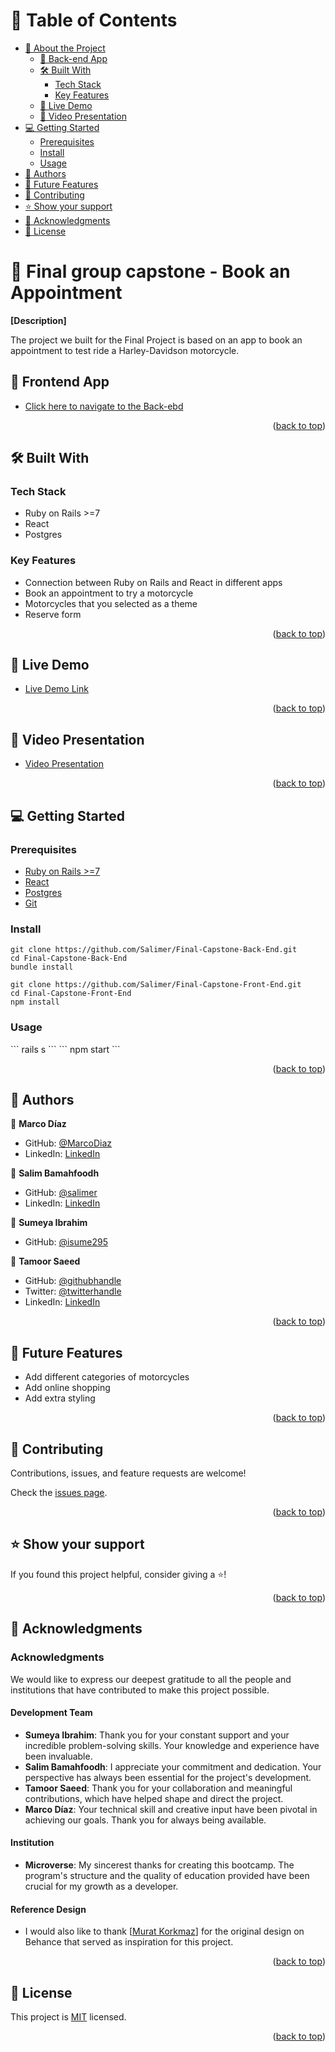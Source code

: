 <a name="readme-top"></a>

# 📗 Table of Contents 

- [📖 About the Project](#about-project)
  - [🚀 Back-end App](#back-end)
  - [🛠 Built With](#built-with)
    - [Tech Stack](#tech-stack)
    - [Key Features](#key-features)
  - [🚀 Live Demo](#live-demo)
  - [🔭 Video Presentation](#video)
- [💻 Getting Started](#getting-started)
  - [Prerequisites](#prerequisites)
  - [Install](#install)
  - [Usage](#usage)
- [👥 Authors](#authors)
- [🔭 Future Features](#future-features)
- [🤝 Contributing](#contributing)
- [⭐️ Show your support](#support)
- [🙏 Acknowledgments](#acknowledgements)
- [📝 License](#license)

<!-- PROJECT DESCRIPTION -->

# 📖 Final group capstone - Book an Appointment <a name="about-project"></a>

**[Description]**

The project we built for the Final Project is based on an app to book an appointment to test ride a Harley-Davidson motorcycle. 

## 🚀 Frontend App <a name="frontend"></a>
- [Click here to navigate to the Back-ebd ](https://github.com/Salimer/Final-Capstone-Back-End)

<p align="right">(<a href="#readme-top">back to top</a>)</p>

## 🛠 Built With <a name="built-with"></a>

### Tech Stack <a name="tech-stack"></a>

- Ruby on Rails >=7
- React
- Postgres

### Key Features <a name="key-features"></a>

- Connection between Ruby on Rails and React in different apps
- Book an appointment to try a motorcycle
- Motorcycles that you selected as a theme
- Reserve form

<p align="right">(<a href="#readme-top">back to top</a>)</p>

<!-- LIVE DEMO -->

## 🚀 Live Demo <a name="live-demo"></a>

- [Live Demo Link](#) 

<p align="right">(<a href="#readme-top">back to top</a>)</p>

## 🔭 Video Presentation <a name="video"></a>

- [Video Presentation](#)

<p align="right">(<a href="#readme-top">back to top</a>)</p>

<!-- GETTING STARTED -->

## 💻 Getting Started <a name="getting-started"></a>

### Prerequisites

- [Ruby on Rails >=7](https://rubyonrails.org/)
- [React](https://reactjs.org/)
- [Postgres](https://www.postgresql.org/)
- [Git](https://git-scm.com/downloads)

### Install

```
git clone https://github.com/Salimer/Final-Capstone-Back-End.git
cd Final-Capstone-Back-End
bundle install
```
```
git clone https://github.com/Salimer/Final-Capstone-Front-End.git
cd Final-Capstone-Front-End
npm install
```

### Usage

\`\`\`
rails s
\`\`\`
\`\`\`
npm start
\`\`\`

<p align="right">(<a href="#readme-top">back to top</a>)</p>

<!-- AUTHORS -->

## 👥 Authors <a name="authors"></a>

👤 **Marco Díaz**

- GitHub: [@MarcoDiaz](https://github.com/MarcoDiaz2000)
- LinkedIn: [LinkedIn](https://www.linkedin.com/in/marco-diaz-0876a7268/)


👤 **Salim Bamahfoodh**

- GitHub: [@salimer](https://github.com/salimer)
- LinkedIn: [LinkedIn](https://linkedin.com/in/sbamahfoodh)


👤 **Sumeya Ibrahim**

- GitHub: [@isume295](https://github.com/isume295)


👤 **Tamoor Saeed**

- GitHub: [@githubhandle](https://github.com/tamoorsaeed22)
- Twitter: [@twitterhandle](https://www.linkedin.com/in/tamoor-saeed-58912a233/)
- LinkedIn: [LinkedIn](https://www.linkedin.com/in/tamoorsaeed/)

<p align="right">(<a href="#readme-top">back to top</a>)</p>

## 🔭 Future Features <a name="future-features"></a>

- Add different categories of motorcycles
- Add online shopping
- Add extra styling

<p align="right">(<a href="#readme-top">back to top</a>)</p>

<!-- CONTRIBUTING -->

## 🤝 Contributing <a name="contributing"></a>

Contributions, issues, and feature requests are welcome!

Check the [issues page](../../issues/).

<p align="right">(<a href="#readme-top">back to top</a>)</p>

<!-- SUPPORT -->

## ⭐️ Show your support <a name="support"></a>

If you found this project helpful, consider giving a ⭐️!

<p align="right">(<a href="#readme-top">back to top</a>)</p>

<!-- ACKNOWLEDGEMENTS -->

## 🙏 Acknowledgments <a name="acknowledgements"></a>

### Acknowledgments

We would like to express our deepest gratitude to all the people and institutions that have contributed to make this project possible.

#### Development Team
- **Sumeya Ibrahim**: Thank you for your constant support and your incredible problem-solving skills. Your knowledge and experience have been invaluable.
- **Salim Bamahfoodh**: I appreciate your commitment and dedication. Your perspective has always been essential for the project's development.
- **Tamoor Saeed**: Thank you for your collaboration and meaningful contributions, which have helped shape and direct the project.
- **Marco Díaz**: Your technical skill and creative input have been pivotal in achieving our goals. Thank you for always being available.

#### Institution
- **Microverse**: My sincerest thanks for creating this bootcamp. The program's structure and the quality of education provided have been crucial for my growth as a developer.

#### Reference Design
- I would also like to thank [<a href="https://www.behance.net/muratk">Murat Korkmaz</a>] for the original design on Behance that served as inspiration for this project.


<p align="right">(<a href="#readme-top">back to top</a>)</p>

<!-- LICENSE -->

## 📝 License <a name="license"></a>

This project is [MIT](./LICENSE) licensed.

<p align="right">(<a href="#readme-top">back to top</a>)</p>
